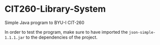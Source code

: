 # CIT260-Library-System
Simple Java program to BYU-I CIT-260

In order to test the program, make sure to have imported the 
`json-simple-1.1.1.jar` to the dependencies of the project.